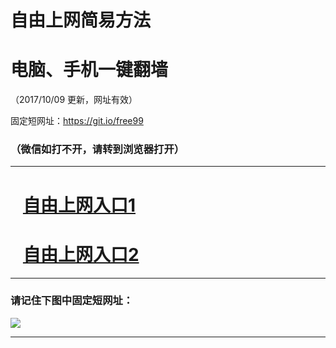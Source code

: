 ﻿# 自由上网简易方法

# 电脑、手机一键翻墙

（2017/10/09 更新，网址有效）

固定短网址：https://git.io/free99

### （微信如打不开，请转到浏览器打开）


***





# &nbsp;&nbsp; <a href="http://ft711628820.fwq-tz-1001.info/fwqtz01.html?t=100900112575 " target="_blank">自由上网入口1</a>
# &nbsp;&nbsp; <a href="http://ft300011752.fwq-tz-1002.info/fwqtz02.html?t=100900128039 " target="_blank">自由上网入口2</a>
***

### 请记住下图中固定短网址：

<img src="https://s3-us-west-2.amazonaws.com/fwq-1001/yjfq-20170905okok.png" /> 


***

